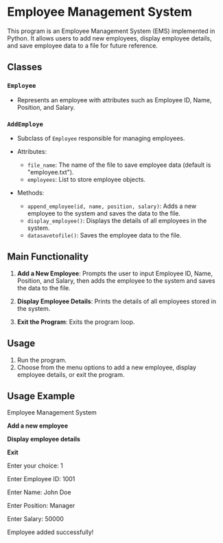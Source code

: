 # Employee Management System

This program is an Employee Management System (EMS) implemented in Python. It allows users to add new employees, display employee details, and save employee data to a file for future reference.

## Classes

### `Employee`

- Represents an employee with attributes such as Employee ID, Name, Position, and Salary.

### `AddEmploye`

- Subclass of `Employee` responsible for managing employees.
- Attributes:
  - `file_name`: The name of the file to save employee data (default is "employee.txt").
  - `employees`: List to store employee objects.

- Methods:
  - `append_employee(id, name, position, salary)`: Adds a new employee to the system and saves the data to the file.
  - `display_employee()`: Displays the details of all employees in the system.
  - `datasavetofile()`: Saves the employee data to the file.

## Main Functionality

1. **Add a New Employee**: Prompts the user to input Employee ID, Name, Position, and Salary, then adds the employee to the system and saves the data to the file.

2. **Display Employee Details**: Prints the details of all employees stored in the system.

3. **Exit the Program**: Exits the program loop.

## Usage

1. Run the program.
2. Choose from the menu options to add a new employee, display employee details, or exit the program.

## Usage Example

Employee Management System


**Add a new employee**

**Display employee details**

**Exit**

Enter your choice: 1

Enter Employee ID: 1001

Enter Name: John Doe

Enter Position: Manager

Enter Salary: 50000

Employee added successfully!


